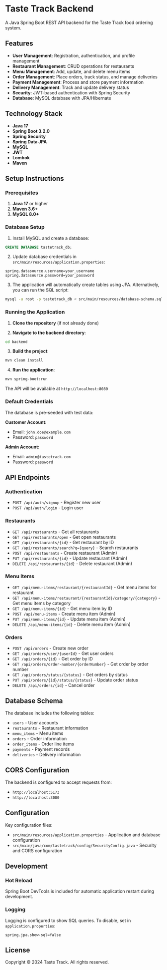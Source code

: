 # Taste Track Backend

A Java Spring Boot REST API backend for the Taste Track food ordering system.

## Features

- **User Management**: Registration, authentication, and profile management
- **Restaurant Management**: CRUD operations for restaurants
- **Menu Management**: Add, update, and delete menu items
- **Order Management**: Place orders, track status, and manage deliveries
- **Payment Management**: Process and store payment information
- **Delivery Management**: Track and update delivery status
- **Security**: JWT-based authentication with Spring Security
- **Database**: MySQL database with JPA/Hibernate

## Technology Stack

- **Java 17**
- **Spring Boot 3.2.0**
- **Spring Security**
- **Spring Data JPA**
- **MySQL**
- **JWT**
- **Lombok**
- **Maven**

## Setup Instructions

### Prerequisites

1. **Java 17** or higher
2. **Maven 3.6+**
3. **MySQL 8.0+**

### Database Setup

1. Install MySQL and create a database:
```sql
CREATE DATABASE tastetrack_db;
```

2. Update database credentials in `src/main/resources/application.properties`:
```properties
spring.datasource.username=your_username
spring.datasource.password=your_password
```

3. The application will automatically create tables using JPA. Alternatively, you can run the SQL script:
```bash
mysql -u root -p tastetrack_db < src/main/resources/database-schema.sql
```

### Running the Application

1. **Clone the repository** (if not already done)

2. **Navigate to the backend directory**:
```bash
cd backend
```

3. **Build the project**:
```bash
mvn clean install
```

4. **Run the application**:
```bash
mvn spring-boot:run
```

The API will be available at `http://localhost:8080`

### Default Credentials

The database is pre-seeded with test data:

**Customer Account:**
- Email: `john.doe@example.com`
- Password: `password`

**Admin Account:**
- Email: `admin@tastetrack.com`
- Password: `password`

## API Endpoints

### Authentication
- `POST /api/auth/signup` - Register new user
- `POST /api/auth/login` - Login user

### Restaurants
- `GET /api/restaurants` - Get all restaurants
- `GET /api/restaurants/open` - Get open restaurants
- `GET /api/restaurants/{id}` - Get restaurant by ID
- `GET /api/restaurants/search?q={query}` - Search restaurants
- `POST /api/restaurants` - Create restaurant (Admin)
- `PUT /api/restaurants/{id}` - Update restaurant (Admin)
- `DELETE /api/restaurants/{id}` - Delete restaurant (Admin)

### Menu Items
- `GET /api/menu-items/restaurant/{restaurantId}` - Get menu items for restaurant
- `GET /api/menu-items/restaurant/{restaurantId}/category/{category}` - Get menu items by category
- `GET /api/menu-items/{id}` - Get menu item by ID
- `POST /api/menu-items` - Create menu item (Admin)
- `PUT /api/menu-items/{id}` - Update menu item (Admin)
- `DELETE /api/menu-items/{id}` - Delete menu item (Admin)

### Orders
- `POST /api/orders` - Create new order
- `GET /api/orders/user/{userId}` - Get user orders
- `GET /api/orders/{id}` - Get order by ID
- `GET /api/orders/order-number/{orderNumber}` - Get order by order number
- `GET /api/orders/status/{status}` - Get orders by status
- `PUT /api/orders/{id}/status/{status}` - Update order status
- `DELETE /api/orders/{id}` - Cancel order

## Database Schema

The database includes the following tables:
- `users` - User accounts
- `restaurants` - Restaurant information
- `menu_items` - Menu items
- `orders` - Order information
- `order_items` - Order line items
- `payments` - Payment records
- `deliveries` - Delivery information

## CORS Configuration

The backend is configured to accept requests from:
- `http://localhost:5173`
- `http://localhost:3000`

## Configuration

Key configuration files:
- `src/main/resources/application.properties` - Application and database configuration
- `src/main/java/com/tastetrack/config/SecurityConfig.java` - Security and CORS configuration

## Development

### Hot Reload

Spring Boot DevTools is included for automatic application restart during development.

### Logging

Logging is configured to show SQL queries. To disable, set in `application.properties`:
```properties
spring.jpa.show-sql=false
```

## License

Copyright © 2024 Taste Track. All rights reserved.
